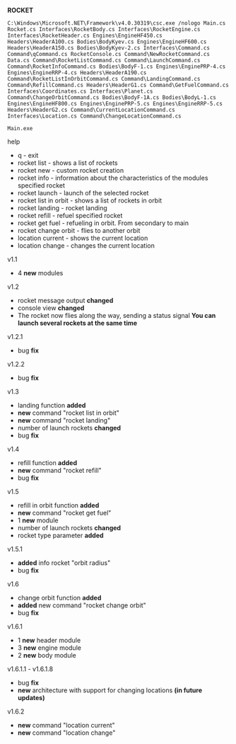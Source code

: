 **ROCKET**

```C:\Windows\Microsoft.NET\Framework\v4.0.30319\csc.exe /nologo Main.cs Rocket.cs Interfaces\RocketBody.cs Interfaces\RocketEngine.cs Interfaces\RocketHeader.cs Engines\EngineHF450.cs Headers\HeaderA100.cs Bodies\BodyKyev.cs Engines\EngineHF600.cs Headers\HeaderA150.cs Bodies\BodyKyev-2.cs Interfaces\Command.cs Command\qCommand.cs RocketConsole.cs Command\NewRocketCommand.cs Data.cs Command\RocketListCommand.cs Command\LaunchCommand.cs Command\RocketInfoCommand.cs Bodies\BodyF-1.cs Engines\EnginePRP-4.cs Engines\EngineRRP-4.cs Headers\HeaderA190.cs Command\RocketListInOrbitCommand.cs Command\LandingCommand.cs Command\RefillCommand.cs Headers\HeaderG1.cs Command\GetFuelCommand.cs Interfaces\Сoordinates.cs Interfaces\Planet.cs Command\ChangeOrbitCommand.cs Bodies\BodyF-1A.cs Bodies\BodyL-1.cs Engines\EngineHF800.cs Engines\EnginePRP-5.cs Engines\EngineRRP-5.cs Headers\HeaderG2.cs Command\CurrentLocationCommand.cs Interfaces\Location.cs Command\ChangeLocationCommand.cs```

```Main.exe```

help

- q - exit
- rocket list - shows a list of rockets
- rocket new - custom rocket creation
- rocket info - information about the characteristics of the modules specified rocket
- rocket launch - launch of the selected rocket
- rocket list in orbit - shows a list of rockets in orbit
- rocket landing - rocket landing
- rocket refill - refuel specified rocket
- rocket get fuel - refueling in orbit. From secondary to main
- rocket change orbit - flies to another orbit
- location current - shows the current location
- location change - changes the current location

v1.1

- 4 **new** modules

v1.2

- rocket message output **changed**
- console view **changed**
- The rocket now flies along the way, sending a status signal **You can launch several rockets at the same time**

v1.2.1

- bug **fix**

v1.2.2

- bug **fix**

v1.3

- landing function **added**
- **new** command "rocket list in orbit"
- **new** command "rocket landing"
- number of launch rockets **changed**
- bug **fix**

v1.4

- refill function **added**
- **new** command "rocket refill"
- bug **fix**

v1.5

- refill in orbit function **added**
- **new** command "rocket get fuel"
- 1 **new** module
- number of launch rockets **changed**
- rocket type parameter **added**

v1.5.1

- **added** info rocket "orbit radius"
- bug **fix**

v1.6

- change orbit function **added**
- **added** new command "rocket change orbit"
- bug **fix**

v1.6.1

- 1 **new** header module
- 3 **new** engine module
- 2 **new** body module

v1.6.1.1 - v1.6.1.8

- bug **fix**
- **new** architecture with support for changing locations **(in future updates)**

v1.6.2

- **new** command "location current"
- **new** command "location change"